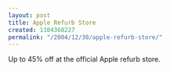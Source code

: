 ```yaml
---
layout: post
title: Apple Refurb Store
created: 1104368227
permalink: "/2004/12/30/apple-refurb-store/"
---
```

Up to 45% off at the official Apple refurb store.
